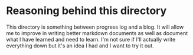# Reasoning behind this directory
This directory is something between progress log and a blog. It will allow me to improve
in writing better markdown documents as well as document what I have learned and need to learn.
I'm not sure if I'll actually write everything down but it's an idea I had and I want to try it out.
